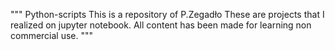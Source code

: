 """
Python-scripts
This is a repository of P.Zegadło
These are projects that I realized on jupyter notebook.
All content has been made for learning non commercial use.
"""
